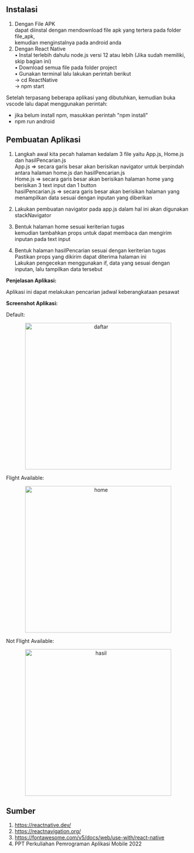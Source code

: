 ## Instalasi

1.  Dengan File APK <br>
    dapat diinstal dengan mendownload file apk yang tertera pada folder file_apk, <br>
    kemudian menginstalnya pada android anda <br>
2.  Dengan React Native <br>
    • Instal terlebih dahulu node.js versi 12 atau lebih (Jika sudah memiliki, skip bagian ini) <br>
    • Download semua file pada folder project <br>
    • Gunakan terminal lalu lakukan perintah berikut <br>
    -> cd ReactNative <br>
    -> npm start <br>

Setelah terpasang beberapa aplikasi yang dibutuhkan, kemudian buka vscode lalu dapat menggunakan perintah:
- jika belum install npm, masukkan perintah "npm install" 
- npm run android

## Pembuatan Aplikasi

1. Langkah awal kita pecah halaman kedalam 3 file yaitu App.js, Home.js dan hasilPencarian.js <br>
   App.js => secara garis besar akan berisikan navigator untuk berpindah antara halaman home.js dan hasilPencarian.js <br>
   Home.js => secara garis besar akan berisikan halaman home yang berisikan 3 text input dan 1 button <br>
   hasilPencarian.js => secara garis besar akan berisikan halaman yang menampilkan data sesuai dengan inputan yang diberikan <br>

2. Lakukan pembuatan navigator pada app.js dalam hal ini akan digunakan stackNavigator <br>

3. Bentuk halaman home sesuai keriterian tugas <br>
   kemudian tambahkan props untuk dapat membaca dan mengirim inputan pada text input <br>

4. Bentuk halaman hasilPencarian sesuai dengan keriterian tugas <br>
   Pastikan props yang dikirim dapat diterima halaman ini <br>
   Lakukan pengecekan menggunakan if, data yang sesuai dengan inputan, lalu tampilkan data tersebut <br>

<b>Penjelasan Aplikasi:</b>

Aplikasi ini dapat melakukan pencarian jadwal keberangkataan pesawat

<b>Screenshot Aplikasi:</b>

Default:

<p align="center"><img width="400" align="center" src="https://github.com/PerdanaRagaWinata/Tugas-PAM-Mg3/tree/main/ScreenshotApp/daftar.jpeg" alt="daftar"></p>

Flight Available:

<p align="center"><img width="400" src="https://github.com/PerdanaRagaWinata/Tugas-PAM-Mg3/tree/main/ScreenshotApp/home.jpeg" alt="home"></p>

Not Flight Available:

<p align="center"><img width="400" src="https://github.com/PerdanaRagaWinata/Tugas-PAM-Mg3/tree/main/ScreenshotApp/hasil.jpeg" alt="hasil"></p>

## Sumber

1. https://reactnative.dev/
2. https://reactnavigation.org/
3. https://fontawesome.com/v5/docs/web/use-with/react-native
4. PPT Perkuliahan Pemrograman Aplikasi Mobile 2022

